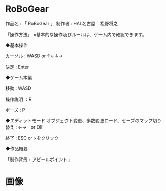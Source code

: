 # RoBoGear

作品名 : 「 RoBoGear 」
制作者 : HAL名古屋　松野将之

「操作方法」
※基本的な操作及びルールは、ゲーム内で確認できます。

◆基本操作

カーソル : WASD or ↑←↓→

決定 : Enter

◆ゲーム本編

移動 : WASD

操作説明 ：R

ポーズ : P

◆エディットモード
オブジェクト変更、歩数変更ロード、セーブのマップ切り替え : ←→　or QE

終了 : ESC or ×をクリック

◆作品概要


「制作背景・アピールポイント」


# 画像
